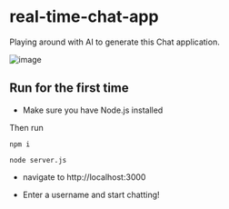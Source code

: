 # real-time-chat-app

Playing around with AI to generate this Chat application.

![image](https://github.com/MirYeh/real-time-chat-app/assets/15251650/59c33a98-2644-4a49-97cc-6e8058bb35c2)


## Run for the first time

- Make sure you have Node.js installed

Then run
```
npm i
```

```
node server.js
```

- navigate to http://localhost:3000

- Enter a username and start chatting!
